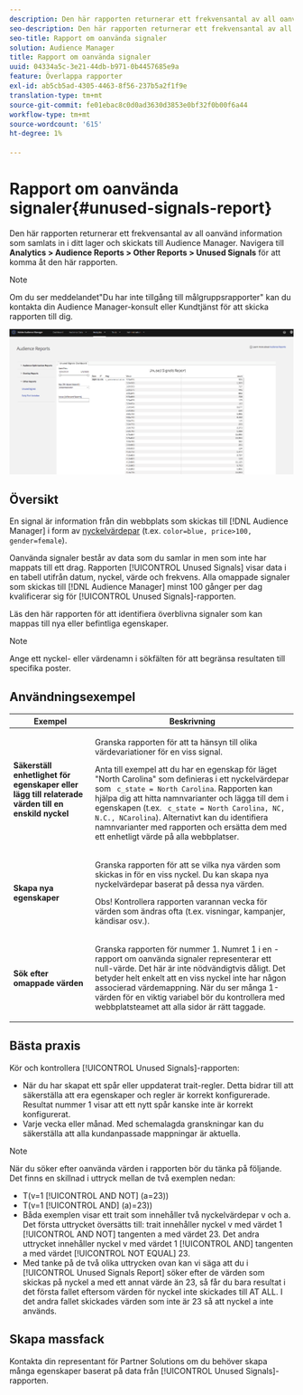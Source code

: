 ```yaml
---
description: Den här rapporten returnerar ett frekvensantal av all oanvänd information som samlats in i ditt lager och skickats till Audience Manager.
seo-description: Den här rapporten returnerar ett frekvensantal av all oanvänd information som samlats in i ditt lager och skickats till Audience Manager.
seo-title: Rapport om oanvända signaler
solution: Audience Manager
title: Rapport om oanvända signaler
uuid: 04334a5c-3e21-44db-b971-0b4457685e9a
feature: Överlappa rapporter
exl-id: ab5cb5ad-4305-4463-8f56-237b5a2f1f9e
translation-type: tm+mt
source-git-commit: fe01ebac8c0d0ad3630d3853e0bf32f0b00f6a44
workflow-type: tm+mt
source-wordcount: '615'
ht-degree: 1%

---
```


# Rapport om oanvända signaler{#unused-signals-report}

Den här rapporten returnerar ett frekvensantal av all oanvänd information som samlats in i ditt lager och skickats till Audience Manager. Navigera till **Analytics > Audience Reports > Other Reports > Unused Signals** för att komma åt den här rapporten.

>[!NOTE]
>
>Om du ser meddelandet&quot;Du har inte tillgång till målgruppsrapporter&quot; kan du kontakta din Audience Manager-konsult eller Kundtjänst för att skicka rapporten till dig.

![Skärmbild av rapport om oanvända signaler](/help/using/reporting/dynamic-reports/assets/unused-signals.png)

## Översikt

En signal är information från din webbplats som skickas till [!DNL Audience Manager] i form av [nyckelvärdepar](../../reference/key-value-pairs-explained.md) (t.ex. `color=blue, price>100, gender=female`).

Oanvända signaler består av data som du samlar in men som inte har mappats till ett drag. Rapporten [!UICONTROL Unused Signals] visar data i en tabell utifrån datum, nyckel, värde och frekvens. Alla omappade signaler som skickas till [!DNL Audience Manager] minst 100 gånger per dag kvalificerar sig för [!UICONTROL Unused Signals]-rapporten.

Läs den här rapporten för att identifiera överblivna signaler som kan mappas till nya eller befintliga egenskaper.

>[!NOTE]
>
>Ange ett nyckel- eller värdenamn i sökfälten för att begränsa resultaten till specifika poster.

## Användningsexempel

<table id="table_E5EE0EC078E14EF4B197243488517A2D"> 
 <thead> 
  <tr> 
   <th colname="col1" class="entry"> Exempel </th> 
   <th colname="col2" class="entry"> Beskrivning </th> 
  </tr> 
 </thead>
 <tbody> 
  <tr> 
   <td colname="col1"> <p><b>Säkerställ enhetlighet för egenskaper eller lägg till relaterade värden till en enskild nyckel</b> </p> </td> 
   <td colname="col2"> <p>Granska rapporten för att ta hänsyn till olika värdevariationer för en viss signal. </p> <p>Anta till exempel att du har en egenskap för läget "North Carolina" som definieras i ett nyckelvärdepar som <code> c_state = North Carolina</code>. Rapporten kan hjälpa dig att hitta namnvarianter och lägga till dem i egenskapen (t.ex. <code> c_state = North Carolina, NC, N.C., NCarolina</code>). Alternativt kan du identifiera namnvarianter med rapporten och ersätta dem med ett enhetligt värde på alla webbplatser. </p> <p> </p> </td> 
  </tr> 
  <tr> 
   <td colname="col1"> <p><b>Skapa nya egenskaper</b> </p> </td> 
   <td colname="col2"> <p>Granska rapporten för att se vilka nya värden som skickas in för en viss nyckel. Du kan skapa nya nyckelvärdepar baserat på dessa nya värden. </p> <p> <p>Obs!  Kontrollera rapporten varannan vecka för värden som ändras ofta (t.ex. visningar, kampanjer, kändisar osv.). </p> </p> </td> 
  </tr> 
  <tr> 
   <td colname="col1"> <p><b>Sök efter omappade värden</b> </p> </td> 
   <td colname="col2"> <p>Granska rapporten för nummer 1. Numret 1 i en <span class="wintitle">-rapport om oanvända signaler</span> representerar ett null-värde. Det här är inte nödvändigtvis dåligt. Det betyder helt enkelt att en viss nyckel inte har någon associerad värdemappning. När du ser många 1-värden för en viktig variabel bör du kontrollera med webbplatsteamet att alla sidor är rätt taggade. </p> </td> 
  </tr> 
 </tbody> 
</table>

## Bästa praxis

Kör och kontrollera [!UICONTROL Unused Signals]-rapporten:

* När du har skapat ett spår eller uppdaterat trait-regler. Detta bidrar till att säkerställa att era egenskaper och regler är korrekt konfigurerade. Resultat nummer 1 visar att ett nytt spår kanske inte är korrekt konfigurerat.
* Varje vecka eller månad. Med schemalagda granskningar kan du säkerställa att alla kundanpassade mappningar är aktuella.

>[!NOTE]
>
>När du söker efter oanvända värden i rapporten bör du tänka på följande. Det finns en skillnad i uttryck mellan de två exemplen nedan:

* T(v=1 [!UICONTROL AND NOT] (a=23))
* T(v=1 [!UICONTROL AND] (a)=23))
* Båda exemplen visar ett trait som innehåller två nyckelvärdepar v och a. Det första uttrycket översätts till: trait innehåller nyckel v med värdet 1 [!UICONTROL AND NOT] tangenten a med värdet 23. Det andra uttrycket innehåller nyckel v med värdet 1 [!UICONTROL AND] tangenten a med värdet [!UICONTROL NOT EQUAL] 23.
* Med tanke på de två olika uttrycken ovan kan vi säga att du i [!UICONTROL Unused Signals Report] söker efter de värden som skickas på nyckel a med ett annat värde än 23, så får du bara resultat i det första fallet eftersom värden för nyckel inte skickades till AT ALL. I det andra fallet skickades värden som inte är 23 så att nyckel a inte används.

## Skapa massfack

Kontakta din representant för Partner Solutions om du behöver skapa många egenskaper baserat på data från [!UICONTROL Unused Signals]-rapporten.
